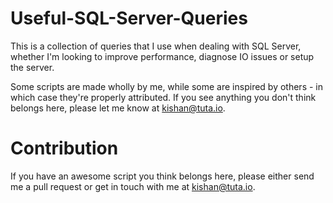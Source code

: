 Useful-SQL-Server-Queries
=========================

This is a collection of queries that I use when dealing with SQL Server, whether I'm looking to improve performance, diagnose IO issues or setup the server.

Some scripts are made wholly by me, while some are inspired by others - in which case they're properly attributed. If you see anything you don't think belongs here, please let me know at kishan@tuta.io.


Contribution
============

If you have an awesome script you think belongs here, please either send me a pull request or get in touch with me at kishan@tuta.io.


